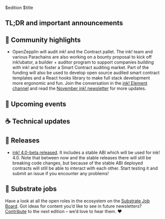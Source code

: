 $edition
$title

## TL;DR and important announcements

## 🔦 Community highlights
 
* OpenZepplin will audit ink! and the Contract pallet. The ink! team and various Parachains are also working on a bounty proposal to kick off ink!ubator, a builder + auditor program to support companies building with ink! and to foster a Smart Contract auditing market. Part of the funding will also be used to develop open source audited smart contract templates and a React hooks library to make full stack development more ergonomic and fun. Join the conversation in the [ink! Element channel](https://matrix.to/#/!vvBpQdXROGzuQNhjEN:matrix.parity.io?via=matrix.parity.io) and read the [November ink! newsletter](https://use.ink/monthly-update/2022/11) for more updates.

## 📆 Upcoming events
 
## ☕️ Technical updates

## 👀 Releases

* [ink! 4.0-beta released](https://github.com/paritytech/ink/releases). It includes a stable ABI which will be used for ink! 4.0. Note that between now and the stable releases there will still be breaking code changes, but because of the stable ABI deployed contracts will still be able to interact with each other. Start testing it and submit an issue if you encounter any problems!

## 📰 Substrate jobs

Have a look at all the open roles in the ecosystem on the [Substrate Job Board](https://careers.substrate.io/jobs).
Got ideas for content you’d like to see in future newsletters? [Contribute](https://github.com/substrate-developer-hub/newsletter/pulls) to the next edition – we’d love to hear them. ❤️
